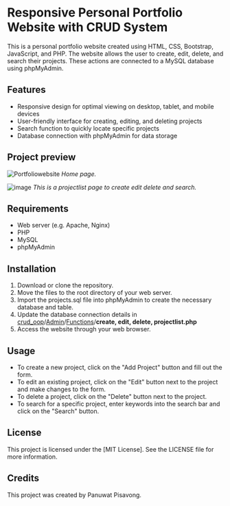 # Responsive Personal Portfolio Website with CRUD System

This is a personal portfolio website created using HTML, CSS, Bootstrap, JavaScript, and PHP. The website allows the user to create, edit, delete, and search their projects. These actions are connected to a MySQL database using phpMyAdmin.

## Features

-   Responsive design for optimal viewing on desktop, tablet, and mobile devices
-   User-friendly interface for creating, editing, and deleting projects
-   Search function to quickly locate specific projects
-   Database connection with phpMyAdmin for data storage

## Project preview 

![Portfoliowebsite](https://user-images.githubusercontent.com/79345283/224250882-ba277b62-abf7-4f70-8300-66ad7b7547dd.gif)
*Home page.*

![image](https://user-images.githubusercontent.com/79345283/224250105-f3115391-ac2c-4055-8fce-3db6b26d9bd5.png)
*This is a projectlist page to create edit delete and search.*

## Requirements

-   Web server (e.g. Apache, Nginx)
-   PHP
-   MySQL
-   phpMyAdmin

## Installation

1.  Download or clone the repository.
2.  Move the files to the root directory of your web server.
3.  Import the projects.sql file into phpMyAdmin to create the necessary database and table.
4.  Update the database connection details in  [crud_oop](https://github.com/ballpanuwat25/responsive_personal_portfolio_website/tree/main/crud_oop)/[Admin](https://github.com/ballpanuwat25/responsive_personal_portfolio_website/tree/main/crud_oop/Admin)/[Functions](https://github.com/ballpanuwat25/responsive_personal_portfolio_website/tree/main/crud_oop/Admin/Functions)/**create, edit, delete, projectlist.php**
5.  Access the website through your web browser.

## Usage

-   To create a new project, click on the "Add Project" button and fill out the form.
-   To edit an existing project, click on the "Edit" button next to the project and make changes to the form.
-   To delete a project, click on the "Delete" button next to the project.
-   To search for a specific project, enter keywords into the search bar and click on the "Search" button.

## License

This project is licensed under the [MIT License]. See the LICENSE file for more information.

## Credits

This project was created by Panuwat Pisavong.
